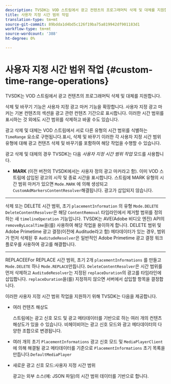 ```yaml
---
description: TVSDK는 VOD 스트림에서 광고 컨텐츠의 프로그래머틱 삭제 및 대체를 지원합니다.
title: 사용자 지정 시간 범위 작업
translation-type: tm+mt
source-git-commit: 89bdda1d4bd5c126f19ba75a819942df901183d1
workflow-type: tm+mt
source-wordcount: '388'
ht-degree: 0%

---
```



# 사용자 지정 시간 범위 작업 {#custom-time-range-operations}

TVSDK는 VOD 스트림에서 광고 컨텐츠의 프로그래머틱 삭제 및 대체를 지원합니다.

삭제 및 바꾸기 기능은 사용자 지정 광고 마커 기능을 확장합니다. 사용자 지정 광고 마커는 기본 컨텐츠의 섹션을 광고 관련 컨텐츠 기간으로 표시합니다. 이러한 시간 범위를 표시하는 것 외에도 시간 범위를 삭제하고 바꿀 수도 있습니다.

광고 삭제 및 대체는 VOD 스트림에서 서로 다른 유형의 시간 범위를 식별하는 `TimeRange` 요소로 구현됩니다.표시, 삭제 및 바꾸기 이러한 각 사용자 지정 시간 범위 유형에 대해 광고 컨텐츠 삭제 및 바꾸기를 포함하여 해당 작업을 수행할 수 있습니다.

광고 삭제 및 대체의 경우 TVSDK는 다음 *사용자 지정 시간 범위 작업* 모드를 사용합니다.

* **MARK**
(이전 버전의 TVSDK에서는 사용자 정의 광고 마커라고 함). 이미 VOD 스트림에 삽입된 광고의 시작 및 종료 시간을 표시합니다. 스트림에 MARK 유형의 시간 범위 마커가 있으면 
`Mode.MARK` 에 의해 생성되고  `CustomAdMarkersContentResolver`해결됩니다. 광고가 삽입되지 않습니다.

* ****
삭제 또는 DELETE 시간 범위, 초기 
`placementInformation` 의 유형 `Mode.DELETE`   `DeleteContentResolver`은 해당 `ContentRemoval` 타임라인에서 제거할 범위를 정의하는 새  `timelineOperation` 기능입니다. TVSDK는 AVE(Adobe 비디오 엔진) API의 `removeByLocalTime`을(를) 사용하여 해당 작업을 용이하게 합니다. DELETE 범위 및 Adobe Primetime 광고 결정(이전에 Auditude라고 함) 메타데이터가 있는 경우, 범위가 먼저 삭제된 후 `AuditudeResolver`은 일반적인 Adobe Primetime 광고 결정 워크플로우를 사용하여 광고를 해결합니다.

* ****
REPLACEEFor REPLACE 시간 범위, 초기 2개 
`placementInformations` 를 만들고  `Mode.DELETE` 하나  `Mode.REPLACE`만듭니다. `DeleteContentResolver`은 시간 범위를 먼저 삭제하고 `AuditudeResolver`는 지정된 `replaceDuration`의 광고를 타임라인에 삽입합니다. `replaceDuration`을(를) 지정하지 않으면 서버에서 삽입할 항목을 결정합니다.

이러한 사용자 지정 시간 범위 작업을 지원하기 위해 TVSDK는 다음을 제공합니다.

* 여러 컨텐츠 해상도

   스트림에는 광고 신호 모드 및 광고 메타데이터를 기반으로 하는 여러 개의 컨텐츠 해상도가 있을 수 있습니다. 비헤이비어는 광고 신호 모드와 광고 메타데이터의 다양한 조합으로 변경됩니다.
* 여러 개의 초기 `PlacementInformations` 광고 신호 모드 및 `MediaPlayerClient`에 의해 해결될 광고 메타데이터를 기준으로 `PlacementInformations` 초기 목록을 만듭니다.`DefaultMediaPlayer`

* 새로운 광고 신호 모드:사용자 지정 시간 범위

   광고는 외부 소스(예: JSON 파일)의 시간 범위 데이터를 기반으로 합니다.
